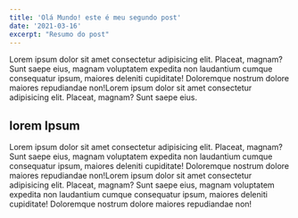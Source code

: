 ```yaml
---
title: 'Olá Mundo! este é meu segundo post'
date: '2021-03-16'
excerpt: "Resumo do post"
---
```


Lorem ipsum dolor sit amet consectetur adipisicing elit. Placeat, magnam? Sunt saepe eius, magnam voluptatem expedita non laudantium cumque consequatur ipsum, maiores deleniti cupiditate! Doloremque nostrum dolore maiores repudiandae non!Lorem ipsum dolor sit amet consectetur adipisicing elit. Placeat, magnam? Sunt saepe eius.

## lorem Ipsum

Lorem ipsum dolor sit amet consectetur adipisicing elit. Placeat, magnam? Sunt saepe eius, magnam voluptatem expedita non laudantium cumque consequatur ipsum, maiores deleniti cupiditate! Doloremque nostrum dolore maiores repudiandae non!Lorem ipsum dolor sit amet consectetur adipisicing elit. Placeat, magnam? Sunt saepe eius, magnam voluptatem expedita non laudantium cumque consequatur ipsum, maiores deleniti cupiditate! Doloremque nostrum dolore maiores repudiandae non!